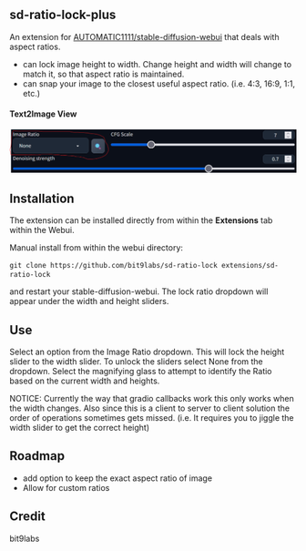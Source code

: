 ## sd-ratio-lock-plus

An extension for [AUTOMATIC1111/stable-diffusion-webui](https://github.com/AUTOMATIC1111/stable-diffusion-webui) that deals with aspect ratios. 
* can lock image height to width. Change height and width will change to match it, so that aspect ratio is maintained.
* can snap your image to the closest useful aspect ratio. (i.e. 4:3, 16:9, 1:1, etc.)

#### Text2Image View
![Ratio Lock](./screenshots/screenshot.png?raw=true "Ratio Lock")

## Installation

The extension can be installed directly from within the **Extensions** tab within the Webui.

Manual install from within the webui directory:

	git clone https://github.com/bit9labs/sd-ratio-lock extensions/sd-ratio-lock

and restart your stable-diffusion-webui. The lock ratio dropdown will appear under the width and height sliders.

## Use

Select an option from the Image Ratio dropdown. This will lock the height slider to the width slider. To unlock the sliders select None from the dropdown. Select the magnifying glass to attempt to identify the Ratio based on the current width and heights.

NOTICE: Currently the way that gradio callbacks work this only works when the width changes. Also since this is a client to server to client solution the order of operations sometimes gets missed. (i.e. It requires you to jiggle the width slider to get the correct height)

## Roadmap

- add option to keep the exact aspect ratio of image
- Allow for custom ratios

## Credit
bit9labs